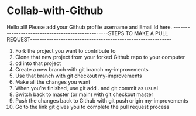 # Collab-with-Github
Hello all!
Please add your Github profile username and Email Id here.
--------------------------------------------------STEPS TO MAKE A PULL REQUEST------------------------------------------------------------
1. Fork the project you want to contribute to
2. Clone that new project from your forked Github repo to your computer
3. cd into that project
4. Create a new branch with git branch my-improvements
5. Use that branch with git checkout my-improvements
6. Make all the changes you want
7. When you’re finished, use git add . and git commit as usual
8. Switch back to master (or main) with git checkout master
9. Push the changes back to Github with git push origin my-improvements
10. Go to the link git gives you to complete the pull request process
